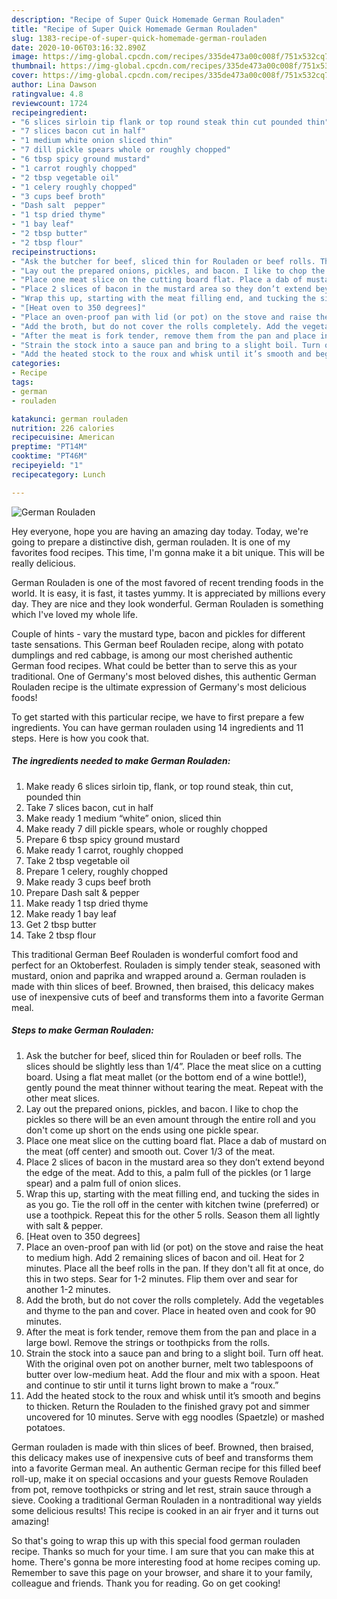 ```yaml
---
description: "Recipe of Super Quick Homemade German Rouladen"
title: "Recipe of Super Quick Homemade German Rouladen"
slug: 1383-recipe-of-super-quick-homemade-german-rouladen
date: 2020-10-06T03:16:32.890Z
image: https://img-global.cpcdn.com/recipes/335de473a00c008f/751x532cq70/german-rouladen-recipe-main-photo.jpg
thumbnail: https://img-global.cpcdn.com/recipes/335de473a00c008f/751x532cq70/german-rouladen-recipe-main-photo.jpg
cover: https://img-global.cpcdn.com/recipes/335de473a00c008f/751x532cq70/german-rouladen-recipe-main-photo.jpg
author: Lina Dawson
ratingvalue: 4.8
reviewcount: 1724
recipeingredient:
- "6 slices sirloin tip flank or top round steak thin cut pounded thin"
- "7 slices bacon cut in half"
- "1 medium white onion sliced thin"
- "7 dill pickle spears whole or roughly chopped"
- "6 tbsp spicy ground mustard"
- "1 carrot roughly chopped"
- "2 tbsp vegetable oil"
- "1 celery roughly chopped"
- "3 cups beef broth"
- "Dash salt  pepper"
- "1 tsp dried thyme"
- "1 bay leaf"
- "2 tbsp butter"
- "2 tbsp flour"
recipeinstructions:
- "Ask the butcher for beef, sliced thin for Rouladen or beef rolls. The slices should be slightly less than 1/4”. Place the meat slice on a cutting board. Using a flat meat mallet (or the bottom end of a wine bottle!), gently pound the meat thinner without tearing the meat. Repeat with the other meat slices."
- "Lay out the prepared onions, pickles, and bacon. I like to chop the pickles so there will be an even amount through the entire roll and you don&#39;t come up short on the ends using one pickle spear."
- "Place one meat slice on the cutting board flat. Place a dab of mustard on the meat (off center) and smooth out. Cover 1/3 of the meat."
- "Place 2 slices of bacon in the mustard area so they don’t extend beyond the edge of the meat. Add to this, a palm full of the pickles (or 1 large spear) and a palm full of onion slices."
- "Wrap this up, starting with the meat filling end, and tucking the sides in as you go. Tie the roll off in the center with kitchen twine (preferred) or use a toothpick. Repeat this for the other 5 rolls. Season them all lightly with salt &amp; pepper."
- "[Heat oven to 350 degrees]"
- "Place an oven-proof pan with lid (or pot) on the stove and raise the heat to medium high. Add 2 remaining slices of bacon and oil. Heat for 2 minutes. Place all the beef rolls in the pan. If they don&#39;t all fit at once, do this in two steps. Sear for 1-2 minutes. Flip them over and sear for another 1-2 minutes."
- "Add the broth, but do not cover the rolls completely. Add the vegetables and thyme to the pan and cover. Place in heated oven and cook for 90 minutes."
- "After the meat is fork tender, remove them from the pan and place in a large bowl. Remove the strings or toothpicks from the rolls."
- "Strain the stock into a sauce pan and bring to a slight boil. Turn off heat. With the original oven pot on another burner, melt two tablespoons of butter over low-medium heat. Add the flour and mix with a spoon. Heat and continue to stir until it turns light brown to make a “roux.”"
- "Add the heated stock to the roux and whisk until it’s smooth and begins to thicken. Return the Rouladen to the finished gravy pot and simmer uncovered for 10 minutes. Serve with egg noodles (Spaetzle) or mashed potatoes."
categories:
- Recipe
tags:
- german
- rouladen

katakunci: german rouladen 
nutrition: 226 calories
recipecuisine: American
preptime: "PT14M"
cooktime: "PT46M"
recipeyield: "1"
recipecategory: Lunch

---
```



![German Rouladen](https://img-global.cpcdn.com/recipes/335de473a00c008f/751x532cq70/german-rouladen-recipe-main-photo.jpg)

Hey everyone, hope you are having an amazing day today. Today, we're going to prepare a distinctive dish, german rouladen. It is one of my favorites food recipes. This time, I'm gonna make it a bit unique. This will be really delicious.

German Rouladen is one of the most favored of recent trending foods in the world. It is easy, it is fast, it tastes yummy. It is appreciated by millions every day. They are nice and they look wonderful. German Rouladen is something which I've loved my whole life.

Couple of hints - vary the mustard type, bacon and pickles for different taste sensations. This German beef Rouladen recipe, along with potato dumplings and red cabbage, is among our most cherished authentic German food recipes. What could be better than to serve this as your traditional. One of Germany&#39;s most beloved dishes, this authentic German Rouladen recipe is the ultimate expression of Germany&#39;s most delicious foods!


To get started with this particular recipe, we have to first prepare a few ingredients. You can have german rouladen using 14 ingredients and 11 steps. Here is how you cook that.

<!--inarticleads1-->

##### The ingredients needed to make German Rouladen:

1. Make ready 6 slices sirloin tip, flank, or top round steak, thin cut, pounded thin
1. Take 7 slices bacon, cut in half
1. Make ready 1 medium “white” onion, sliced thin
1. Make ready 7 dill pickle spears, whole or roughly chopped
1. Prepare 6 tbsp spicy ground mustard
1. Make ready 1 carrot, roughly chopped
1. Take 2 tbsp vegetable oil
1. Prepare 1 celery, roughly chopped
1. Make ready 3 cups beef broth
1. Prepare Dash salt &amp; pepper
1. Make ready 1 tsp dried thyme
1. Make ready 1 bay leaf
1. Get 2 tbsp butter
1. Take 2 tbsp flour


This traditional German Beef Rouladen is wonderful comfort food and perfect for an Oktoberfest. Rouladen is simply tender steak, seasoned with mustard, onion and paprika and wrapped around a. German rouladen is made with thin slices of beef. Browned, then braised, this delicacy makes use of inexpensive cuts of beef and transforms them into a favorite German meal. 

<!--inarticleads2-->

##### Steps to make German Rouladen:

1. Ask the butcher for beef, sliced thin for Rouladen or beef rolls. The slices should be slightly less than 1/4”. Place the meat slice on a cutting board. Using a flat meat mallet (or the bottom end of a wine bottle!), gently pound the meat thinner without tearing the meat. Repeat with the other meat slices.
1. Lay out the prepared onions, pickles, and bacon. I like to chop the pickles so there will be an even amount through the entire roll and you don&#39;t come up short on the ends using one pickle spear.
1. Place one meat slice on the cutting board flat. Place a dab of mustard on the meat (off center) and smooth out. Cover 1/3 of the meat.
1. Place 2 slices of bacon in the mustard area so they don’t extend beyond the edge of the meat. Add to this, a palm full of the pickles (or 1 large spear) and a palm full of onion slices.
1. Wrap this up, starting with the meat filling end, and tucking the sides in as you go. Tie the roll off in the center with kitchen twine (preferred) or use a toothpick. Repeat this for the other 5 rolls. Season them all lightly with salt &amp; pepper.
1. [Heat oven to 350 degrees]
1. Place an oven-proof pan with lid (or pot) on the stove and raise the heat to medium high. Add 2 remaining slices of bacon and oil. Heat for 2 minutes. Place all the beef rolls in the pan. If they don&#39;t all fit at once, do this in two steps. Sear for 1-2 minutes. Flip them over and sear for another 1-2 minutes.
1. Add the broth, but do not cover the rolls completely. Add the vegetables and thyme to the pan and cover. Place in heated oven and cook for 90 minutes.
1. After the meat is fork tender, remove them from the pan and place in a large bowl. Remove the strings or toothpicks from the rolls.
1. Strain the stock into a sauce pan and bring to a slight boil. Turn off heat. With the original oven pot on another burner, melt two tablespoons of butter over low-medium heat. Add the flour and mix with a spoon. Heat and continue to stir until it turns light brown to make a “roux.”
1. Add the heated stock to the roux and whisk until it’s smooth and begins to thicken. Return the Rouladen to the finished gravy pot and simmer uncovered for 10 minutes. Serve with egg noodles (Spaetzle) or mashed potatoes.


German rouladen is made with thin slices of beef. Browned, then braised, this delicacy makes use of inexpensive cuts of beef and transforms them into a favorite German meal. An authentic German recipe for this filled beef roll-up, make it on special occasions and your guests Remove Rouladen from pot, remove toothpicks or string and let rest, strain sauce through a sieve. Cooking a traditional German Rouladen in a nontraditional way yields some delicious results! This recipe is cooked in an air fryer and it turns out amazing! 

So that's going to wrap this up with this special food german rouladen recipe. Thanks so much for your time. I am sure that you can make this at home. There's gonna be more interesting food at home recipes coming up. Remember to save this page on your browser, and share it to your family, colleague and friends. Thank you for reading. Go on get cooking!
